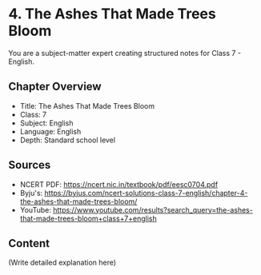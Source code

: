# 4. The Ashes That Made Trees Bloom

You are a subject-matter expert creating structured notes for Class 7 - English.

## Chapter Overview
- Title: The Ashes That Made Trees Bloom
- Class: 7
- Subject: English
- Language: English
- Depth: Standard school level

## Sources
- NCERT PDF: https://ncert.nic.in/textbook/pdf/eesc0704.pdf
- Byju's: https://byjus.com/ncert-solutions-class-7-english/chapter-4-the-ashes-that-made-trees-bloom/
- YouTube: https://www.youtube.com/results?search_query=the-ashes-that-made-trees-bloom+class+7+english

## Content
(Write detailed explanation here)

